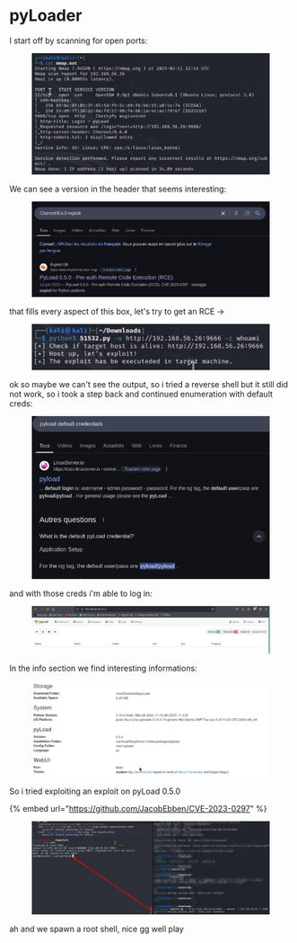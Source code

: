 # pyLoader

I start off by scanning for open ports:

<figure><img src="../../../.gitbook/assets/image (14) (1) (1) (1).png" alt=""><figcaption></figcaption></figure>

We can see a version in the header that seems interesting:

<figure><img src="../../../.gitbook/assets/image (1) (1) (1) (1) (1) (1) (1) (1) (1) (1) (1) (1) (1) (1) (1).png" alt=""><figcaption></figcaption></figure>

that fills every aspect of this box, let's try to get an RCE ->

<figure><img src="../../../.gitbook/assets/image (2) (1) (1) (1) (1) (1) (1) (1) (1) (1) (1) (1) (1) (1) (1).png" alt=""><figcaption></figcaption></figure>

ok so maybe we can't see the output, so i tried a reverse shell but it still did not work, so i took a step back and continued enumeration with default creds:

<figure><img src="../../../.gitbook/assets/image (4) (1) (1) (1) (1) (1) (1) (1) (1) (1) (1) (1) (1) (1).png" alt=""><figcaption></figcaption></figure>

and with those creds i'm able to log in:

<figure><img src="../../../.gitbook/assets/image (5) (1) (1) (1) (1) (1) (1) (1) (1) (1) (1).png" alt=""><figcaption></figcaption></figure>

In the info section we find interesting informations:

<figure><img src="../../../.gitbook/assets/image (6) (1) (1) (1) (1) (1) (1) (1) (1) (1) (1).png" alt=""><figcaption></figcaption></figure>

So i tried exploiting an exploit on pyLoad 0.5.0

{% embed url="https://github.com/JacobEbben/CVE-2023-0297" %}

<figure><img src="../../../.gitbook/assets/image (4) (1) (1) (1) (1) (1) (1) (1) (1) (1) (1) (1).png" alt=""><figcaption></figcaption></figure>

ah and we spawn a root shell, nice gg well play
